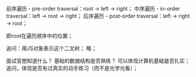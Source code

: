 前序遍历 - pre-order traversal：root -> left -> right；
中序遍历 - in-order traversal：left -> root -> right；
后序遍历 - post-order traversal：left -> right -> root；

即root在遍历顺序中的位置；

追问：用JS对象表示这个二叉树；
    略；

面试官想知道什么？
    基础的数据结构是否熟练？
    可以体现计算机基础是否扎实；
    追问，体现是否有过真实的动手练习（而不是光学光看）；
